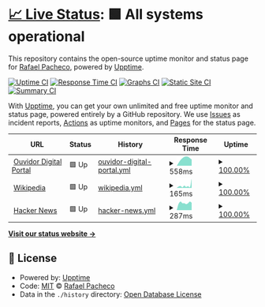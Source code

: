 # [📈 Live Status](https://ravpacheco.github.io/od-status-page): <!--live status--> **🟩 All systems operational**

This repository contains the open-source uptime monitor and status page for [Rafael Pacheco](http://ravpacheco.com/), powered by [Upptime](https://github.com/upptime/upptime).

[![Uptime CI](https://github.com/koj-co/upptime/workflows/Uptime%20CI/badge.svg)](https://github.com/koj-co/upptime/actions?query=workflow%3A%22Uptime+CI%22)
[![Response Time CI](https://github.com/koj-co/upptime/workflows/Response%20Time%20CI/badge.svg)](https://github.com/koj-co/upptime/actions?query=workflow%3A%22Response+Time+CI%22)
[![Graphs CI](https://github.com/koj-co/upptime/workflows/Graphs%20CI/badge.svg)](https://github.com/koj-co/upptime/actions?query=workflow%3A%22Graphs+CI%22)
[![Static Site CI](https://github.com/koj-co/upptime/workflows/Static%20Site%20CI/badge.svg)](https://github.com/koj-co/upptime/actions?query=workflow%3A%22Static+Site+CI%22)
[![Summary CI](https://github.com/koj-co/upptime/workflows/Summary%20CI/badge.svg)](https://github.com/koj-co/upptime/actions?query=workflow%3A%22Summary+CI%22)

With [Upptime](https://upptime.js.org), you can get your own unlimited and free uptime monitor and status page, powered entirely by a GitHub repository. We use [Issues](https://github.com/ravpacheco/od-status-page/issues) as incident reports, [Actions](https://github.com/ravpacheco/od-status-page/actions) as uptime monitors, and [Pages](https://ravpacheco.github.io/od-status-page) for the status page.

<!--start: status pages-->
<!-- This summary is generated by Upptime (https://github.com/upptime/upptime) -->
<!-- Do not edit this manually, your changes will be overwritten -->
<!-- prettier-ignore -->
| URL | Status | History | Response Time | Uptime |
| --- | ------ | ------- | ------------- | ------ |
| <img alt="" src="https://favicons.githubusercontent.com/portal.ouvidordigital.com.br" height="13"> [Ouvidor Digital Portal](https://portal.ouvidordigital.com.br) | 🟩 Up | [ouvidor-digital-portal.yml](https://github.com/ravpacheco/od-status-page/commits/master/history/ouvidor-digital-portal.yml) | <details><summary><img alt="Response time graph" src="./graphs/ouvidor-digital-portal/response-time-week.png" height="20"> 558ms</summary><br><a href="https://ravpacheco.github.io/od-status-page/history/ouvidor-digital-portal"><img alt="Response time 558" src="https://img.shields.io/endpoint?url=https%3A%2F%2Fraw.githubusercontent.com%2Fravpacheco%2Fod-status-page%2Fmaster%2Fapi%2Fouvidor-digital-portal%2Fresponse-time.json"></a><br><a href="https://ravpacheco.github.io/od-status-page/history/ouvidor-digital-portal"><img alt="24-hour response time 558" src="https://img.shields.io/endpoint?url=https%3A%2F%2Fraw.githubusercontent.com%2Fravpacheco%2Fod-status-page%2Fmaster%2Fapi%2Fouvidor-digital-portal%2Fresponse-time-day.json"></a><br><a href="https://ravpacheco.github.io/od-status-page/history/ouvidor-digital-portal"><img alt="7-day response time 558" src="https://img.shields.io/endpoint?url=https%3A%2F%2Fraw.githubusercontent.com%2Fravpacheco%2Fod-status-page%2Fmaster%2Fapi%2Fouvidor-digital-portal%2Fresponse-time-week.json"></a><br><a href="https://ravpacheco.github.io/od-status-page/history/ouvidor-digital-portal"><img alt="30-day response time 558" src="https://img.shields.io/endpoint?url=https%3A%2F%2Fraw.githubusercontent.com%2Fravpacheco%2Fod-status-page%2Fmaster%2Fapi%2Fouvidor-digital-portal%2Fresponse-time-month.json"></a><br><a href="https://ravpacheco.github.io/od-status-page/history/ouvidor-digital-portal"><img alt="1-year response time 558" src="https://img.shields.io/endpoint?url=https%3A%2F%2Fraw.githubusercontent.com%2Fravpacheco%2Fod-status-page%2Fmaster%2Fapi%2Fouvidor-digital-portal%2Fresponse-time-year.json"></a></details> | <details><summary><a href="https://ravpacheco.github.io/od-status-page/history/ouvidor-digital-portal">100.00%</a></summary><a href="https://ravpacheco.github.io/od-status-page/history/ouvidor-digital-portal"><img alt="All-time uptime 100.00%" src="https://img.shields.io/endpoint?url=https%3A%2F%2Fraw.githubusercontent.com%2Fravpacheco%2Fod-status-page%2Fmaster%2Fapi%2Fouvidor-digital-portal%2Fuptime.json"></a><br><a href="https://ravpacheco.github.io/od-status-page/history/ouvidor-digital-portal"><img alt="24-hour uptime 100.00%" src="https://img.shields.io/endpoint?url=https%3A%2F%2Fraw.githubusercontent.com%2Fravpacheco%2Fod-status-page%2Fmaster%2Fapi%2Fouvidor-digital-portal%2Fuptime-day.json"></a><br><a href="https://ravpacheco.github.io/od-status-page/history/ouvidor-digital-portal"><img alt="7-day uptime 100.00%" src="https://img.shields.io/endpoint?url=https%3A%2F%2Fraw.githubusercontent.com%2Fravpacheco%2Fod-status-page%2Fmaster%2Fapi%2Fouvidor-digital-portal%2Fuptime-week.json"></a><br><a href="https://ravpacheco.github.io/od-status-page/history/ouvidor-digital-portal"><img alt="30-day uptime 100.00%" src="https://img.shields.io/endpoint?url=https%3A%2F%2Fraw.githubusercontent.com%2Fravpacheco%2Fod-status-page%2Fmaster%2Fapi%2Fouvidor-digital-portal%2Fuptime-month.json"></a><br><a href="https://ravpacheco.github.io/od-status-page/history/ouvidor-digital-portal"><img alt="1-year uptime 100.00%" src="https://img.shields.io/endpoint?url=https%3A%2F%2Fraw.githubusercontent.com%2Fravpacheco%2Fod-status-page%2Fmaster%2Fapi%2Fouvidor-digital-portal%2Fuptime-year.json"></a></details>
| <img alt="" src="https://favicons.githubusercontent.com/en.wikipedia.org" height="13"> [Wikipedia](https://en.wikipedia.org) | 🟩 Up | [wikipedia.yml](https://github.com/ravpacheco/od-status-page/commits/master/history/wikipedia.yml) | <details><summary><img alt="Response time graph" src="./graphs/wikipedia/response-time-week.png" height="20"> 165ms</summary><br><a href="https://ravpacheco.github.io/od-status-page/history/wikipedia"><img alt="Response time 165" src="https://img.shields.io/endpoint?url=https%3A%2F%2Fraw.githubusercontent.com%2Fravpacheco%2Fod-status-page%2Fmaster%2Fapi%2Fwikipedia%2Fresponse-time.json"></a><br><a href="https://ravpacheco.github.io/od-status-page/history/wikipedia"><img alt="24-hour response time 165" src="https://img.shields.io/endpoint?url=https%3A%2F%2Fraw.githubusercontent.com%2Fravpacheco%2Fod-status-page%2Fmaster%2Fapi%2Fwikipedia%2Fresponse-time-day.json"></a><br><a href="https://ravpacheco.github.io/od-status-page/history/wikipedia"><img alt="7-day response time 165" src="https://img.shields.io/endpoint?url=https%3A%2F%2Fraw.githubusercontent.com%2Fravpacheco%2Fod-status-page%2Fmaster%2Fapi%2Fwikipedia%2Fresponse-time-week.json"></a><br><a href="https://ravpacheco.github.io/od-status-page/history/wikipedia"><img alt="30-day response time 165" src="https://img.shields.io/endpoint?url=https%3A%2F%2Fraw.githubusercontent.com%2Fravpacheco%2Fod-status-page%2Fmaster%2Fapi%2Fwikipedia%2Fresponse-time-month.json"></a><br><a href="https://ravpacheco.github.io/od-status-page/history/wikipedia"><img alt="1-year response time 165" src="https://img.shields.io/endpoint?url=https%3A%2F%2Fraw.githubusercontent.com%2Fravpacheco%2Fod-status-page%2Fmaster%2Fapi%2Fwikipedia%2Fresponse-time-year.json"></a></details> | <details><summary><a href="https://ravpacheco.github.io/od-status-page/history/wikipedia">100.00%</a></summary><a href="https://ravpacheco.github.io/od-status-page/history/wikipedia"><img alt="All-time uptime 100.00%" src="https://img.shields.io/endpoint?url=https%3A%2F%2Fraw.githubusercontent.com%2Fravpacheco%2Fod-status-page%2Fmaster%2Fapi%2Fwikipedia%2Fuptime.json"></a><br><a href="https://ravpacheco.github.io/od-status-page/history/wikipedia"><img alt="24-hour uptime 100.00%" src="https://img.shields.io/endpoint?url=https%3A%2F%2Fraw.githubusercontent.com%2Fravpacheco%2Fod-status-page%2Fmaster%2Fapi%2Fwikipedia%2Fuptime-day.json"></a><br><a href="https://ravpacheco.github.io/od-status-page/history/wikipedia"><img alt="7-day uptime 100.00%" src="https://img.shields.io/endpoint?url=https%3A%2F%2Fraw.githubusercontent.com%2Fravpacheco%2Fod-status-page%2Fmaster%2Fapi%2Fwikipedia%2Fuptime-week.json"></a><br><a href="https://ravpacheco.github.io/od-status-page/history/wikipedia"><img alt="30-day uptime 100.00%" src="https://img.shields.io/endpoint?url=https%3A%2F%2Fraw.githubusercontent.com%2Fravpacheco%2Fod-status-page%2Fmaster%2Fapi%2Fwikipedia%2Fuptime-month.json"></a><br><a href="https://ravpacheco.github.io/od-status-page/history/wikipedia"><img alt="1-year uptime 100.00%" src="https://img.shields.io/endpoint?url=https%3A%2F%2Fraw.githubusercontent.com%2Fravpacheco%2Fod-status-page%2Fmaster%2Fapi%2Fwikipedia%2Fuptime-year.json"></a></details>
| <img alt="" src="https://favicons.githubusercontent.com/news.ycombinator.com" height="13"> [Hacker News](https://news.ycombinator.com) | 🟩 Up | [hacker-news.yml](https://github.com/ravpacheco/od-status-page/commits/master/history/hacker-news.yml) | <details><summary><img alt="Response time graph" src="./graphs/hacker-news/response-time-week.png" height="20"> 287ms</summary><br><a href="https://ravpacheco.github.io/od-status-page/history/hacker-news"><img alt="Response time 287" src="https://img.shields.io/endpoint?url=https%3A%2F%2Fraw.githubusercontent.com%2Fravpacheco%2Fod-status-page%2Fmaster%2Fapi%2Fhacker-news%2Fresponse-time.json"></a><br><a href="https://ravpacheco.github.io/od-status-page/history/hacker-news"><img alt="24-hour response time 287" src="https://img.shields.io/endpoint?url=https%3A%2F%2Fraw.githubusercontent.com%2Fravpacheco%2Fod-status-page%2Fmaster%2Fapi%2Fhacker-news%2Fresponse-time-day.json"></a><br><a href="https://ravpacheco.github.io/od-status-page/history/hacker-news"><img alt="7-day response time 287" src="https://img.shields.io/endpoint?url=https%3A%2F%2Fraw.githubusercontent.com%2Fravpacheco%2Fod-status-page%2Fmaster%2Fapi%2Fhacker-news%2Fresponse-time-week.json"></a><br><a href="https://ravpacheco.github.io/od-status-page/history/hacker-news"><img alt="30-day response time 287" src="https://img.shields.io/endpoint?url=https%3A%2F%2Fraw.githubusercontent.com%2Fravpacheco%2Fod-status-page%2Fmaster%2Fapi%2Fhacker-news%2Fresponse-time-month.json"></a><br><a href="https://ravpacheco.github.io/od-status-page/history/hacker-news"><img alt="1-year response time 287" src="https://img.shields.io/endpoint?url=https%3A%2F%2Fraw.githubusercontent.com%2Fravpacheco%2Fod-status-page%2Fmaster%2Fapi%2Fhacker-news%2Fresponse-time-year.json"></a></details> | <details><summary><a href="https://ravpacheco.github.io/od-status-page/history/hacker-news">100.00%</a></summary><a href="https://ravpacheco.github.io/od-status-page/history/hacker-news"><img alt="All-time uptime 100.00%" src="https://img.shields.io/endpoint?url=https%3A%2F%2Fraw.githubusercontent.com%2Fravpacheco%2Fod-status-page%2Fmaster%2Fapi%2Fhacker-news%2Fuptime.json"></a><br><a href="https://ravpacheco.github.io/od-status-page/history/hacker-news"><img alt="24-hour uptime 100.00%" src="https://img.shields.io/endpoint?url=https%3A%2F%2Fraw.githubusercontent.com%2Fravpacheco%2Fod-status-page%2Fmaster%2Fapi%2Fhacker-news%2Fuptime-day.json"></a><br><a href="https://ravpacheco.github.io/od-status-page/history/hacker-news"><img alt="7-day uptime 100.00%" src="https://img.shields.io/endpoint?url=https%3A%2F%2Fraw.githubusercontent.com%2Fravpacheco%2Fod-status-page%2Fmaster%2Fapi%2Fhacker-news%2Fuptime-week.json"></a><br><a href="https://ravpacheco.github.io/od-status-page/history/hacker-news"><img alt="30-day uptime 100.00%" src="https://img.shields.io/endpoint?url=https%3A%2F%2Fraw.githubusercontent.com%2Fravpacheco%2Fod-status-page%2Fmaster%2Fapi%2Fhacker-news%2Fuptime-month.json"></a><br><a href="https://ravpacheco.github.io/od-status-page/history/hacker-news"><img alt="1-year uptime 100.00%" src="https://img.shields.io/endpoint?url=https%3A%2F%2Fraw.githubusercontent.com%2Fravpacheco%2Fod-status-page%2Fmaster%2Fapi%2Fhacker-news%2Fuptime-year.json"></a></details>

<!--end: status pages-->

[**Visit our status website →**](https://ravpacheco.github.io/od-status-page)

## 📄 License

- Powered by: [Upptime](https://github.com/upptime/upptime)
- Code: [MIT](./LICENSE) © [Rafael Pacheco](http://ravpacheco.com/)
- Data in the `./history` directory: [Open Database License](https://opendatacommons.org/licenses/odbl/1-0/)
